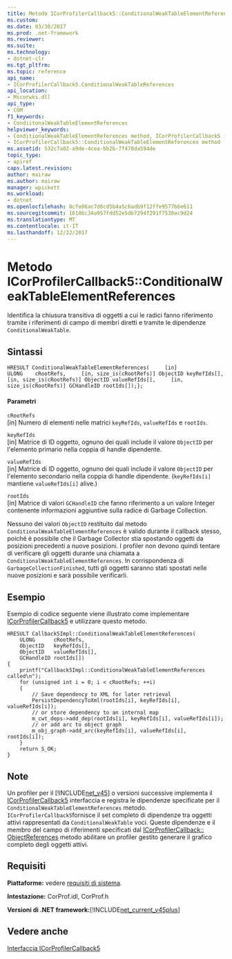 ```yaml
---
title: Metodo ICorProfilerCallback5::ConditionalWeakTableElementReferences
ms.custom: 
ms.date: 03/30/2017
ms.prod: .net-framework
ms.reviewer: 
ms.suite: 
ms.technology:
- dotnet-clr
ms.tgt_pltfrm: 
ms.topic: reference
api_name:
- ICorProfilerCallback5.ConditionalWeakTableReferences
api_location:
- Mscorwks.dll
api_type:
- COM
f1_keywords:
- CondiitonalWeakTableElementReferences
helpviewer_keywords:
- ConditionalWeakTableElementReferences method, ICorProfilerCallback5 interface [.NET Framework profiling]
- ICorProfilerCallback5::ConditionalWeakTableElementReferences method [.NET Framework profiling]
ms.assetid: 532c7a02-a9de-4cea-bb2b-7f470da594de
topic_type:
- apiref
caps.latest.revision: 
author: mairaw
ms.author: mairaw
manager: wpickett
ms.workload:
- dotnet
ms.openlocfilehash: 8cfe86ac7d0cd5b4a5c6adb9f12ffe9577b6e611
ms.sourcegitcommit: 16186c34a957fdd52e5db7294f291f7530ac9d24
ms.translationtype: MT
ms.contentlocale: it-IT
ms.lasthandoff: 12/22/2017
---
```

# <a name="icorprofilercallback5conditionalweaktableelementreferences-method"></a>Metodo ICorProfilerCallback5::ConditionalWeakTableElementReferences
Identifica la chiusura transitiva di oggetti a cui le radici fanno riferimento tramite i riferimenti di campo di membri diretti e tramite le dipendenze `ConditionalWeakTable`.  
  
## <a name="syntax"></a>Sintassi  
  
```  
HRESULT ConditionalWeakTableElementReferences(     [in]                     ULONG    cRootRefs,     [in, size_is(cRootRefs)] ObjectID keyRefIds[],     [in, size_is(cRootRefs)] ObjectID valueRefIds[],     [in, size_is(cRootRefs)] GCHandleID rootIds[]);};  
```  
  
#### <a name="parameters"></a>Parametri  
 `cRootRefs`  
 [in] Numero di elementi nelle matrici `keyRefIds`, `valueRefIds` e `rootIds`.  
  
 `keyRefIds`  
 [in] Matrice di ID oggetto, ognuno dei quali include il valore `ObjectID` per l'elemento primario nella coppia di handle dipendente.  
  
 `valueRefIds`  
 [in] Matrice di ID oggetto, ognuno dei quali include il valore `ObjectID` per l'elemento secondario nella coppia di handle dipendente. (`keyRefIds[i]` mantiene `valueRefIds[i]` alive.)  
  
 `rootIds`  
 [in] Matrice di valori `GCHandleID` che fanno riferimento a un valore Integer contenente informazioni aggiuntive sulla radice di Garbage Collection.  
  
 Nessuno dei valori `ObjectID` restituito dal metodo `ConditionalWeakTableElementReferences` è valido durante il callback stesso, poiché è possibile che il Garbage Collector stia spostando oggetti da posizioni precedenti a nuove posizioni. I profiler non devono quindi tentare di verificare gli oggetti durante una chiamata a `ConditionalWeakTableElementReferences`. In corrispondenza di `GarbageCollectionFinished`, tutti gli oggetti saranno stati spostati nelle nuove posizioni e sarà possibile verificarli.  
  
## <a name="example"></a>Esempio  
 Esempio di codice seguente viene illustrato come implementare [ICorProfilerCallback5](../../../../docs/framework/unmanaged-api/profiling/icorprofilercallback5-interface.md) e utilizzare questo metodo.  
  
```  
HRESULT Callback5Impl::ConditionalWeakTableElementReferences(  
    ULONG      cRootRefs,  
    ObjectID   keyRefIds[],  
    ObjectID   valueRefIds[],  
    GCHandleID rootIds[])  
{  
    printf("Callback5Impl::ConditionalWeakTableElementReferences called\n");  
    for (unsigned int i = 0; i < cRootRefs; ++i)  
    {  
        // Save dependency to XML for later retrieval  
        PersistDependencyToXml(rootIds[i], keyRefIds[i], valueRefIds[i]);  
        // or store dependency to an internal map  
        m_cwt_deps->add_dep(rootIds[i], keyRefIds[i], valueRefIds[i]);  
        // or add arc to object graph  
        m_obj_graph->add_arc(keyRefIds[i], valueRefIds[i], rootIds[i]);  
    }  
    return S_OK;  
}  
```  
  
## <a name="remarks"></a>Note  
 Un profiler per il [!INCLUDE[net_v45](../../../../includes/net-v45-md.md)] o versioni successive implementa il [ICorProfilerCallback5](../../../../docs/framework/unmanaged-api/profiling/icorprofilercallback5-interface.md) interfaccia e registra le dipendenze specificate per il `ConditionalWeakTableElementReferences` metodo. `ICorProfilerCallback5`fornisce il set completo di dipendenze tra oggetti attivi rappresentati da `ConditionalWeakTable` voci. Queste dipendenze e il membro del campo di riferimenti specificati dal [ICorProfilerCallback:: ObjectReferences](../../../../docs/framework/unmanaged-api/profiling/icorprofilercallback-objectreferences-method.md) metodo abilitare un profiler gestito generare il grafico completo degli oggetti attivi.  
  
## <a name="requirements"></a>Requisiti  
 **Piattaforme:** vedere [requisiti di sistema](../../../../docs/framework/get-started/system-requirements.md).  
  
 **Intestazione:** CorProf.idl, CorProf.h  
  
 **Versioni di .NET framework:**[!INCLUDE[net_current_v45plus](../../../../includes/net-current-v45plus-md.md)]  
  
## <a name="see-also"></a>Vedere anche  
 [Interfaccia ICorProfilerCallback5](../../../../docs/framework/unmanaged-api/profiling/icorprofilercallback5-interface.md)
